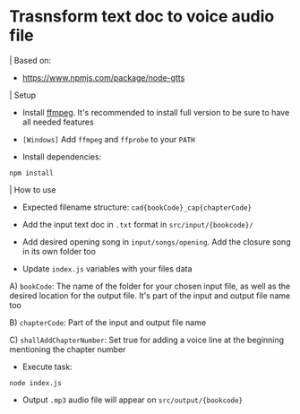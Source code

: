 # Trasnsform text doc to voice audio file

| Based on:

- https://www.npmjs.com/package/node-gtts

| Setup

- Install [ffmpeg](http://www.ffmpeg.org/). It's recommended to install full version to be sure to have all needed features
- `[Windows]` Add `ffmpeg` and `ffprobe` to your `PATH`

- Install dependencies:

```
npm install
```

| How to use

- Expected filename structure: `cad{bookCode}_cap{chapterCode}`

- Add the input text doc in `.txt` format in `src/input/{bookcode}/`

- Add desired opening song in `input/songs/opening`. Add the closure song in its own folder too

- Update `index.js` variables with your files data

A) `bookCode`: The name of the folder for your chosen input file, as well as the desired location for the output file. It's part of the input and output file name too

B) `chapterCode`: Part of the input and output file name

C) `shallAddChapterNumber`: Set true for adding a voice line at the beginning mentioning the chapter number

- Execute task:

```
node index.js
```

- Output `.mp3` audio file will appear on `src/output/{bookcode}`
